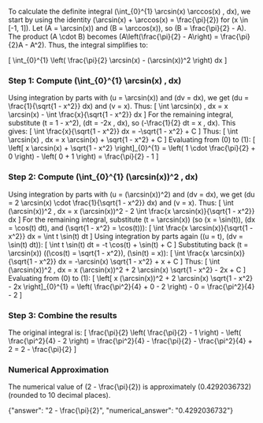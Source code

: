 
To calculate the definite integral \(\int_{0}^{1} \arcsin(x) \arccos(x) \, dx\), we start by using the identity \(\arcsin(x) + \arccos(x) = \frac{\pi}{2}\) for \(x \in [-1, 1]\). Let \(A = \arcsin(x)\) and \(B = \arccos(x)\), so \(B = \frac{\pi}{2} - A\). The product \(A \cdot B\) becomes \(A\left(\frac{\pi}{2} - A\right) = \frac{\pi}{2}A - A^2\). Thus, the integral simplifies to:

\[
\int_{0}^{1} \left( \frac{\pi}{2} \arcsin(x) - (\arcsin(x))^2 \right) dx
\]

### Step 1: Compute \(\int_{0}^{1} \arcsin(x) \, dx\)
Using integration by parts with \(u = \arcsin(x)\) and \(dv = dx\), we get \(du = \frac{1}{\sqrt{1 - x^2}} dx\) and \(v = x\). Thus:
\[
\int \arcsin(x) \, dx = x \arcsin(x) - \int \frac{x}{\sqrt{1 - x^2}} dx
\]
For the remaining integral, substitute \(t = 1 - x^2\), \(dt = -2x \, dx\), so \(-\frac{1}{2} dt = x \, dx\). This gives:
\[
\int \frac{x}{\sqrt{1 - x^2}} dx = -\sqrt{1 - x^2} + C
\]
Thus:
\[
\int \arcsin(x) \, dx = x \arcsin(x) + \sqrt{1 - x^2} + C
\]
Evaluating from \(0\) to \(1\):
\[
\left[ x \arcsin(x) + \sqrt{1 - x^2} \right]_{0}^{1} = \left( 1 \cdot \frac{\pi}{2} + 0 \right) - \left( 0 + 1 \right) = \frac{\pi}{2} - 1
\]

### Step 2: Compute \(\int_{0}^{1} (\arcsin(x))^2 \, dx\)
Using integration by parts with \(u = (\arcsin(x))^2\) and \(dv = dx\), we get \(du = 2 \arcsin(x) \cdot \frac{1}{\sqrt{1 - x^2}} dx\) and \(v = x\). Thus:
\[
\int (\arcsin(x))^2 \, dx = x (\arcsin(x))^2 - 2 \int \frac{x \arcsin(x)}{\sqrt{1 - x^2}} dx
\]
For the remaining integral, substitute \(t = \arcsin(x)\) (so \(x = \sin(t)\), \(dx = \cos(t) dt\), and \(\sqrt{1 - x^2} = \cos(t)\)):
\[
\int \frac{x \arcsin(x)}{\sqrt{1 - x^2}} dx = \int t \sin(t) dt
\]
Using integration by parts again (\(u = t\), \(dv = \sin(t) dt\)):
\[
\int t \sin(t) dt = -t \cos(t) + \sin(t) + C
\]
Substituting back \(t = \arcsin(x)\) (\(\cos(t) = \sqrt{1 - x^2}\), \(\sin(t) = x\)):
\[
\int \frac{x \arcsin(x)}{\sqrt{1 - x^2}} dx = -\arcsin(x) \sqrt{1 - x^2} + x + C
\]
Thus:
\[
\int (\arcsin(x))^2 \, dx = x (\arcsin(x))^2 + 2 \arcsin(x) \sqrt{1 - x^2} - 2x + C
\]
Evaluating from \(0\) to \(1\):
\[
\left[ x (\arcsin(x))^2 + 2 \arcsin(x) \sqrt{1 - x^2} - 2x \right]_{0}^{1} = \left( \frac{\pi^2}{4} + 0 - 2 \right) - 0 = \frac{\pi^2}{4} - 2
\]

### Step 3: Combine the results
The original integral is:
\[
\frac{\pi}{2} \left( \frac{\pi}{2} - 1 \right) - \left( \frac{\pi^2}{4} - 2 \right) = \frac{\pi^2}{4} - \frac{\pi}{2} - \frac{\pi^2}{4} + 2 = 2 - \frac{\pi}{2}
\]

### Numerical Approximation
The numerical value of \(2 - \frac{\pi}{2}\) is approximately \(0.4292036732\) (rounded to 10 decimal places).

{"answer": "2 - \\frac{\\pi}{2}", "numerical_answer": "0.4292036732"}